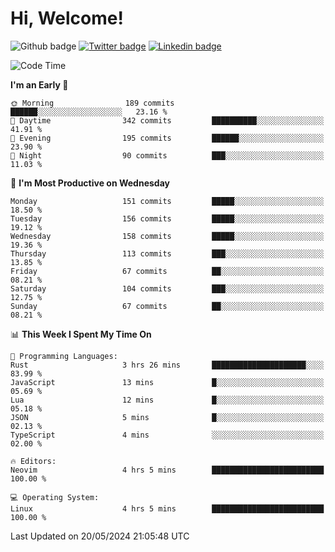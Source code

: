   # Hi, Welcome!
  ![Github badge](https://img.shields.io/github/followers/kraken-afk.svg?style=social&label=Follow&maxAge=2592000)
  [![Twitter badge](https://img.shields.io/badge/-Twitter-00acee?style=flat-square&logo=Twitter&logoColor=white)](https://twitter.com/trshppl)
  [![Linkedin badge](https://img.shields.io/badge/LinkedIn-0077B5?style=flat-square&logo=linkedin&logoColor=white)](https://www.linkedin.com/in/noveanrer)
<!--START_SECTION:waka-->
![Code Time](http://img.shields.io/badge/Code%20Time-221%20hrs%2049%20mins-blue)

**I'm an Early 🐤** 

```text
🌞 Morning                189 commits         ██████░░░░░░░░░░░░░░░░░░░   23.16 % 
🌆 Daytime                342 commits         ██████████░░░░░░░░░░░░░░░   41.91 % 
🌃 Evening                195 commits         ██████░░░░░░░░░░░░░░░░░░░   23.90 % 
🌙 Night                  90 commits          ███░░░░░░░░░░░░░░░░░░░░░░   11.03 % 
```
📅 **I'm Most Productive on Wednesday** 

```text
Monday                   151 commits         █████░░░░░░░░░░░░░░░░░░░░   18.50 % 
Tuesday                  156 commits         █████░░░░░░░░░░░░░░░░░░░░   19.12 % 
Wednesday                158 commits         █████░░░░░░░░░░░░░░░░░░░░   19.36 % 
Thursday                 113 commits         ███░░░░░░░░░░░░░░░░░░░░░░   13.85 % 
Friday                   67 commits          ██░░░░░░░░░░░░░░░░░░░░░░░   08.21 % 
Saturday                 104 commits         ███░░░░░░░░░░░░░░░░░░░░░░   12.75 % 
Sunday                   67 commits          ██░░░░░░░░░░░░░░░░░░░░░░░   08.21 % 
```


📊 **This Week I Spent My Time On** 

```text
💬 Programming Languages: 
Rust                     3 hrs 26 mins       █████████████████████░░░░   83.99 % 
JavaScript               13 mins             █░░░░░░░░░░░░░░░░░░░░░░░░   05.69 % 
Lua                      12 mins             █░░░░░░░░░░░░░░░░░░░░░░░░   05.18 % 
JSON                     5 mins              █░░░░░░░░░░░░░░░░░░░░░░░░   02.13 % 
TypeScript               4 mins              ░░░░░░░░░░░░░░░░░░░░░░░░░   02.00 % 

🔥 Editors: 
Neovim                   4 hrs 5 mins        █████████████████████████   100.00 % 

💻 Operating System: 
Linux                    4 hrs 5 mins        █████████████████████████   100.00 % 
```


 Last Updated on 20/05/2024 21:05:48 UTC
<!--END_SECTION:waka-->